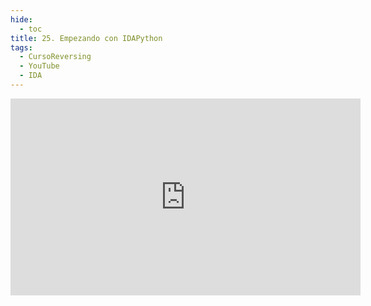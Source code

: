 ```yaml
---
hide:
  - toc
title: 25. Empezando con IDAPython
tags:
  - CursoReversing
  - YouTube
  - IDA
---
```


<div class="video-responsive">
    <iframe width="560" height="315" src="https://www.youtube.com/embed/X1x1RdYeAbw" title="YouTube video player" frameborder="0" allow="accelerometer; autoplay; clipboard-write; encrypted-media; gyroscope; picture-in-picture; web-share" referrerpolicy="strict-origin-when-cross-origin" allowfullscreen></iframe>
</div>